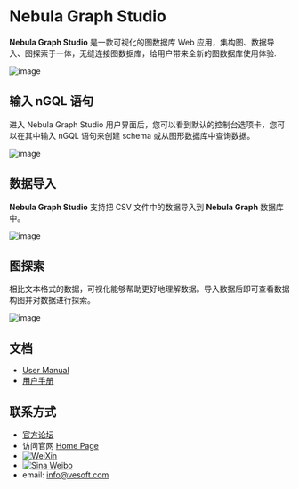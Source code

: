 # Nebula Graph Studio

**Nebula Graph Studio** 是一款可视化的图数据库 Web 应用，集构图、数据导入、图探索于一体，无缝连接图数据库，给用户带来全新的图数据库使用体验.

![image](https://user-images.githubusercontent.com/42762957/82877388-b0388580-9f6c-11ea-8307-864d4b397aec.png)

## 输入 nGQL 语句

进入 Nebula Graph Studio 用户界面后，您可以看到默认的控制台选项卡，您可以在其中输入 nGQL 语句来创建 schema 或从图形数据库中查询数据。

![image](https://user-images.githubusercontent.com/42762957/82877717-2341fc00-9f6d-11ea-96f2-2e32a7669539.png)

## 数据导入

**Nebula Graph Studio** 支持把 CSV 文件中的数据导入到 **Nebula Graph** 数据库中。

![image](https://user-images.githubusercontent.com/42762957/82877799-3c4aad00-9f6d-11ea-9edd-5f0354de0f90.png)

## 图探索

相比文本格式的数据，可视化能够帮助更好地理解数据。导入数据后即可查看数据构图并对数据进行探索。

![image](https://user-images.githubusercontent.com/42762957/82877874-54223100-9f6d-11ea-9d4a-2608866541c3.png)

## 文档

- [User Manual](./docs/nebula-graph-studio-user-guide-en.md)
- [用户手册](./docs/nebula-graph-studio-user-guide-cn.md)

## 联系方式

- [官方论坛](https://discuss.nebula-graph.com.cn/)
- 访问官网 [Home Page](http://nebula-graph.io/)
- [![WeiXin](https://img.shields.io/badge/WeChat-%E5%BE%AE%E4%BF%A1-brightgreen)](https://user-images.githubusercontent.com/38887077/67449282-4362b300-f64c-11e9-878f-7efc373e5e55.jpg)
- [![Sina Weibo](https://img.shields.io/badge/Weibo-%E5%BE%AE%E5%8D%9A-red)](https://weibo.com/p/1006067122684542/home?from=page_100606&mod=TAB#place)
- email: info@vesoft.com

